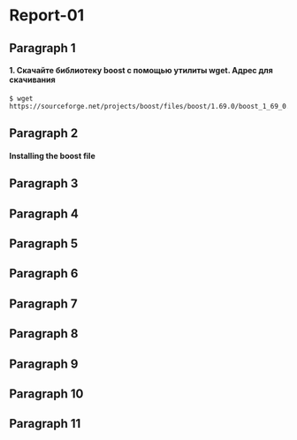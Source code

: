 # Report-01

##    Paragraph 1 
#### 1. Скачайте библиотеку boost с помощью утилиты wget. Адрес для скачивания
 
```
$ wget https://sourceforge.net/projects/boost/files/boost/1.69.0/boost_1_69_0.tar.gz
```


## Paragraph 2 
#### Installing the boost file


## Paragraph 3

## Paragraph 4

## Paragraph 5

## Paragraph 6

## Paragraph 7

## Paragraph 8

## Paragraph 9

## Paragraph 10

## Paragraph 11
